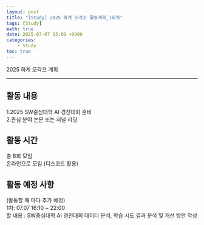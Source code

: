 ```yaml
---
layout: post
title: "[Study] 2025 하계 모각코 활동계획_1회차"
tags: [Study]
math: true
date: 2025-07-07 15:00 +0900
categories:
    - Study
toc: true
---
```

2025 하계 모각코 계획
* * *
## 활동 내용
1.2025 SW중심대학 AI 경진대회 준비   
2.관심 분야 논문 또는 저널 리딩   
## 활동 시간
총 8회 모임   
온라인으로 모임 (디스코드 활용)  
## 활동 예정 사항
(활동할 때 마다 추가 예정)  
1차: 07.07 16:10 ~ 22:00   
할 내용 : SW중심대학 AI 경진대회 데이터 분석, 학습 시도 결과 분석 및 개선 방안 작성   
 

